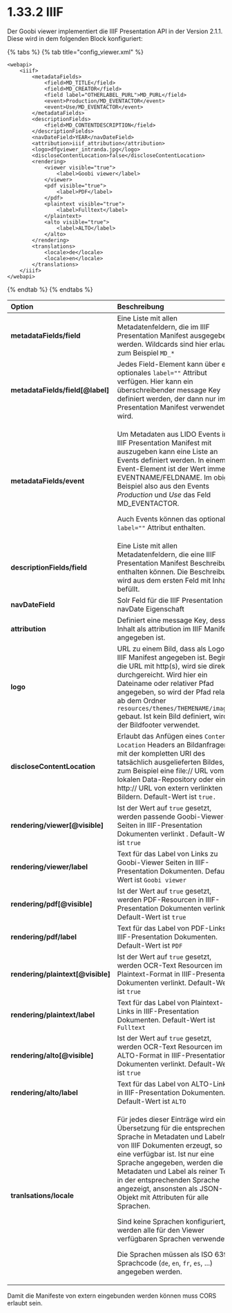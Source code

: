 # 1.33.2 IIIF

Der Goobi viewer implementiert die IIIF Presentation API in der Version 2.1.1. Diese wird in dem folgenden Block konfiguriert:

{% tabs %}
{% tab title="config\_viewer.xml" %}
```markup
<webapi>
    <iiif>
        <metadataFields>
            <field>MD_TITLE</field>
            <field>MD_CREATOR</field>
            <field label="OTHERLABEL_PURL">MD_PURL</field>
            <event>Production/MD_EVENTACTOR</event>
            <event>Use/MD_EVENTACTOR</event>
        </metadataFields>
        <descriptionFields>
            <field>MD_CONTENTDESCRIPTION</field>
        </descriptionFields>
        <navDateField>YEAR</navDateField>
        <attribution>iiif_attribution</attribution>
        <logo>dfgviewer_intranda.jpg</logo>
        <discloseContentLocation>false</discloseContentLocation>
        <rendering>
            <viewer visible="true">
                <label>Goobi viewer</label>
            </viewer>
            <pdf visible="true">
                <label>PDF</label>
            </pdf>
            <plaintext visible="true">
                <label>Fulltext</label>
            </plaintext>
            <alto visible="true">
                <label>ALTO</label>
            </alto>
        </rendering>
        <translations>
            <locale>de</locale>
            <locale>en</locale>
        </translations>
    </iiif>
</webapi>
```
{% endtab %}
{% endtabs %}

<table>
  <thead>
    <tr>
      <th style="text-align:left"><b>Option</b>
      </th>
      <th style="text-align:left">Beschreibung</th>
    </tr>
  </thead>
  <tbody>
    <tr>
      <td style="text-align:left"><b>metadataFields/field</b>
      </td>
      <td style="text-align:left">Eine Liste mit allen Metadatenfeldern, die im IIIF Presentation Manifest
        ausgegeben werden. Wildcards sind hier erlaubt, zum Beispiel <code>MD_*</code>
      </td>
    </tr>
    <tr>
      <td style="text-align:left"><b>metadataFields/field[@label]</b>
      </td>
      <td style="text-align:left">Jedes Field-Element kann &#xFC;ber ein optionales <code>label=&quot;&quot;</code> Attribut
        verf&#xFC;gen. Hier kann ein &#xFC;berschreibender message Key definiert
        werden, der dann nur im IIIF Presentation Manifest verwendet wird.</td>
    </tr>
    <tr>
      <td style="text-align:left"><b>metadataFields/event</b>
      </td>
      <td style="text-align:left">
        <p>Um Metadaten aus LIDO Events im IIIF Presentation Manifest mit auszugeben
          kann eine Liste an Events definiert werden. In einem Event-Element ist
          der Wert immer EVENTNAME/FELDNAME. Im obigen Beispiel also aus den Events <em>Production</em> und <em>Use</em> das
          Feld MD_EVENTACTOR.</p>
        <p>Auch Events k&#xF6;nnen das optionale <code>label=&quot;&quot;</code> Attribut
          enthalten.</p>
      </td>
    </tr>
    <tr>
      <td style="text-align:left"><b>descriptionFields/field</b>
      </td>
      <td style="text-align:left">Eine Liste mit allen Metadatenfeldern, die eine IIIF Presentation Manifest
        Beschreibung enthalten k&#xF6;nnen. Die Beschreibung wird aus dem ersten
        Feld mit Inhalt bef&#xFC;llt.</td>
    </tr>
    <tr>
      <td style="text-align:left"><b>navDateField</b>
      </td>
      <td style="text-align:left">Solr Feld f&#xFC;r die IIIF Presentation navDate Eigenschaft</td>
    </tr>
    <tr>
      <td style="text-align:left"><b>attribution</b>
      </td>
      <td style="text-align:left">Definiert eine message Key, dessen Inhalt als attribution im IIIF Manifest
        angegeben ist.</td>
    </tr>
    <tr>
      <td style="text-align:left"><b>logo</b>
      </td>
      <td style="text-align:left">URL zu einem Bild, dass als Logo im IIIF Manifest angegeben ist. Beginnt
        die URL mit http(s), wird sie direkt durchgereicht. Wird hier ein Dateiname
        oder relativer Pfad angegeben, so wird der Pfad relativ ab dem Ordner <code>resources/themes/THEMENAME/images/ </code>gebaut.
        Ist kein Bild definiert, wird der Bildfooter verwendet.</td>
    </tr>
    <tr>
      <td style="text-align:left"><b>discloseContentLocation</b>
      </td>
      <td style="text-align:left">Erlaubt das Anf&#xFC;gen eines <code>Content-Location</code> Headers an
        Bildanfragen mit der kompletten URI des tats&#xE4;chlich ausgelieferten
        Bildes, zum Beispiel eine file:// URL vom lokalen Data-Repository oder
        eine http:// URL von extern verlinkten Bildern. Default-Wert ist <code>true.</code>
      </td>
    </tr>
    <tr>
      <td style="text-align:left"><b>rendering/viewer[@visible]</b>
      </td>
      <td style="text-align:left">Ist der Wert auf <code>true</code> gesetzt, werden passende Goobi-Viewer-Seiten
        in IIIF-Presentation Dokumenten verlinkt . Default-Wert ist <code>true</code>
      </td>
    </tr>
    <tr>
      <td style="text-align:left"><b>rendering/viewer/label</b>
      </td>
      <td style="text-align:left">Text f&#xFC;r das Label von Links zu Goobi-Viewer Seiten in IIIF-Presentation
        Dokumenten. Default-Wert ist <code>Goobi viewer</code>
      </td>
    </tr>
    <tr>
      <td style="text-align:left"><b>rendering/pdf[@visible]</b>
      </td>
      <td style="text-align:left">Ist der Wert auf <code>true</code> gesetzt, werden PDF-Resourcen in IIIF-Presentation
        Dokumenten verlinkt. Default-Wert ist <code>true</code>
      </td>
    </tr>
    <tr>
      <td style="text-align:left"><b>rendering/pdf/label</b>
      </td>
      <td style="text-align:left">Text f&#xFC;r das Label von PDF-Links in IIIF-Presentation Dokumenten.
        Default-Wert ist <code>PDF</code>
      </td>
    </tr>
    <tr>
      <td style="text-align:left"><b>rendering/plaintext[@visible]</b>
      </td>
      <td style="text-align:left">Ist der Wert auf <code>true</code> gesetzt, werden OCR-Text Resourcen im
        Plaintext-Format in IIIF-Presentation Dokumenten verlinkt. Default-Wert
        ist <code>true</code>
      </td>
    </tr>
    <tr>
      <td style="text-align:left"><b>rendering/plaintext/label</b>
      </td>
      <td style="text-align:left">Text f&#xFC;r das Label von Plaintext-Links in IIIF-Presentation Dokumenten.
        Default-Wert ist <code>Fulltext</code>
      </td>
    </tr>
    <tr>
      <td style="text-align:left"><b>rendering/alto[@visible]</b>
      </td>
      <td style="text-align:left">Ist der Wert auf <code>true</code> gesetzt, werden OCR-Text Resourcen im
        ALTO-Format in IIIF-Presentation Dokumenten verlinkt. Default-Wert ist <code>true</code>
      </td>
    </tr>
    <tr>
      <td style="text-align:left"><b>rendering/alto/label</b>
      </td>
      <td style="text-align:left">Text f&#xFC;r das Label von ALTO-Links in IIIF-Presentation Dokumenten.
        Default-Wert ist <code>ALTO</code>
      </td>
    </tr>
    <tr>
      <td style="text-align:left"><b>tranlsations/locale</b>
      </td>
      <td style="text-align:left">
        <p>F&#xFC;r jedes dieser Eintr&#xE4;ge wird eine &#xDC;bersetzung f&#xFC;r
          die entsprechende Sprache in Metadaten und Labeln von IIIF Dokumenten erzeugt,
          so eine verf&#xFC;gbar ist. Ist nur eine Sprache angegeben, werden die
          Metadaten und Label als reiner Text in der entsprechenden Sprache angezeigt,
          ansonsten als JSON-Objekt mit Attributen f&#xFC;r alle Sprachen.</p>
        <p>Sind keine Sprachen konfiguriert, werden alle f&#xFC;r den Viewer verf&#xFC;gbaren
          Sprachen verwendet.</p>
        <p>Die Sprachen m&#xFC;ssen als ISO 639-1 Sprachcode (<code>de</code>, <code>en</code>, <code>fr</code>, <code>es</code>,
          ...) angegeben werden.</p>
      </td>
    </tr>
  </tbody>
</table>

Damit die Manifeste von extern eingebunden werden können muss CORS erlaubt sein.

